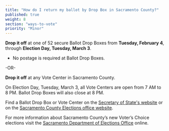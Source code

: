 ```yaml
---
title: "How do I return my ballot by Drop Box in Sacramento County?"
published: true
weight: 8
section: "ways-to-vote"
priority: "Minor"
---
```


**Drop it off** at one of 52 secure Ballot Drop Boxes from **Tuesday, February 4**, through **Election Day, Tuesday, March 3**.  

- No postage is required at Ballot Drop Boxes.      

-OR-

**Drop it off** at any Vote Center in Sacramento County.   

On Election Day, Tuesday, March 3, all Vote Centers are open from 7 AM to 8 PM. Ballot Drop Boxes will also close at 8 PM. 

Find a Ballot Drop Box or Vote Center on the [Secretary of State's website](https://caearlyvoting.sos.ca.gov/) or on the [Sacramento County Elections office website](https://elections.saccounty.net/votecenters/pages/locations.aspx). 

For more information about Sacramento County’s new Voter’s Choice elections visit the [Sacramento Department of Elections Office](http://www.elections.saccounty.net/VoteCenters/Pages/Vote-Center.aspx) online.  
